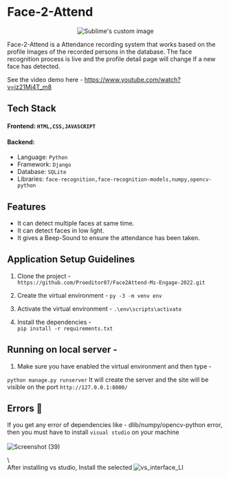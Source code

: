 
# Face-2-Attend

<p align="center">
  <img src="https://user-images.githubusercontent.com/93596441/170276115-71567319-cfdd-4ad6-b489-7bba3eda9997.png"?raw=true" alt="Sublime's custom image"/>
</p>
Face-2-Attend is a Attendance recording system that works based on the profile Images of the recorded persons in the database. The face recognition process is live and the profile detail page will change If a new face has detected.
                                                                                                                                          
See the video demo here - https://www.youtube.com/watch?v=jz21Mj4T_m8
                                                                                                                                          
## Tech Stack                                                                                                                                           
#### Frontend: ```HTML,CSS,JAVASCRIPT```    
#### Backend:
* Language: ```Python```
* Framework: ```Django```                                                                                                                                         
* Database: ```SQLite```
* Libraries: ```face-recognition,face-recognition-models,numpy,opencv-python```                                                                                                                                         
## Features
* It can detect multiple faces at same time.
* It can detect faces in low light.
* It gives a Beep-Sound to ensure the attendance has been taken.                                                                                                                                          
## Application Setup Guidelines                                                                                                                                          
                                                                                                                                          
  1. Clone the project -                                                                                                                                        
  ```https://github.com/Proeditor07/Face2Attend-Ms-Engage-2022.git```
                                                                                                                                          
  2. Create the virtual environment - 
 ```py -3 -m venv env```                                                                                                                                            
  
  3. Activate the virtual environment -                                                                                                                               ```.\env\scripts\activate```           
                                                                                                                                        
                                                                                                                                          

                                                                                                                                          
  3. Install the dependencies -  
  ```pip install -r requirements.txt```                                                                                                                               
   
  ## Running on local server - 
   
  1. Make sure you have enabled the virtual environment and then type - 

```python manage.py runserver``` 
   It will create the server and the site will be visible on the port ```http://127.0.0.1:8000/```                                                                                                                                                                                                                                                                               
## Errors 🛑
 If you get any error of dependencies like - dlib/numpy/opencv-python error, then you must have to install ```visual studio``` on your machine</br>  
![Screenshot (39)](https://user-images.githubusercontent.com/73808096/170742475-4d8a8e5a-6d2b-454f-84d5-a64481b7a9a4.png)

\                                                                                                                                          
After installing vs studio, Install the selected                                                                                                                             ![vs_interface_LI](https://user-images.githubusercontent.com/73808096/170742922-a8ce501a-c0d8-4d7d-a087-b619c6774c5b.jpg)
              
